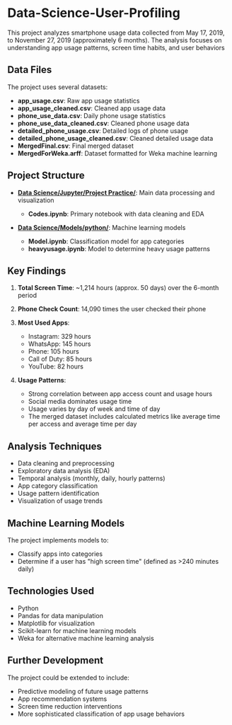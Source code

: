 # Data-Science-User-Profiling
This project analyzes smartphone usage data collected from May 17, 2019, to November 27, 2019 (approximately 6 months). The analysis focuses on understanding app usage patterns, screen time habits, and user behaviors

## Data Files

The project uses several datasets:

- **app_usage.csv**: Raw app usage statistics
- **app_usage_cleaned.csv**: Cleaned app usage data
- **phone_use_data.csv**: Daily phone usage statistics
- **phone_use_data_cleaned.csv**: Cleaned phone usage data
- **detailed_phone_usage.csv**: Detailed logs of phone usage
- **detailed_phone_usage_cleaned.csv**: Cleaned detailed usage data
- **MergedFinal.csv**: Final merged dataset
- **MergedForWeka.arff**: Dataset formatted for Weka machine learning

## Project Structure

- **[Data Science/Jupyter/Project Practice/](Data%20Science/Jupyter/Project%20Practice/)**: Main data processing and visualization
  - **Codes.ipynb**: Primary notebook with data cleaning and EDA
  
- **[Data Science/Models/python/](Data%20Science/Models/python/)**: Machine learning models
  - **Model.ipynb**: Classification model for app categories
  - **heavyusage.ipynb**: Model to determine heavy usage patterns

## Key Findings

1. **Total Screen Time**: ~1,214 hours (approx. 50 days) over the 6-month period
2. **Phone Check Count**: 14,090 times the user checked their phone
3. **Most Used Apps**:
   - Instagram: 329 hours
   - WhatsApp: 145 hours
   - Phone: 105 hours
   - Call of Duty: 85 hours
   - YouTube: 82 hours

4. **Usage Patterns**:
   - Strong correlation between app access count and usage hours
   - Social media dominates usage time
   - Usage varies by day of week and time of day
   - The merged dataset includes calculated metrics like average time per access and average time per day

## Analysis Techniques

- Data cleaning and preprocessing
- Exploratory data analysis (EDA)
- Temporal analysis (monthly, daily, hourly patterns)
- App category classification
- Usage pattern identification
- Visualization of usage trends

## Machine Learning Models

The project implements models to:
- Classify apps into categories
- Determine if a user has "high screen time" (defined as >240 minutes daily)

## Technologies Used

- Python
- Pandas for data manipulation
- Matplotlib for visualization
- Scikit-learn for machine learning models
- Weka for alternative machine learning analysis

## Further Development

The project could be extended to include:
- Predictive modeling of future usage patterns
- App recommendation systems
- Screen time reduction interventions
- More sophisticated classification of app usage behaviors

